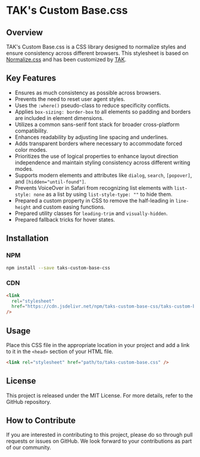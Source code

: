 # TAK's Custom Base.css

## Overview

TAK's Custom Base.css is a CSS library designed to normalize styles and ensure consistency across different browsers. This stylesheet is based on [Normalize.css](https://necolas.github.io/normalize.css/) and has been customized by [TAK](https://www.tak-dcxi.com/).

## Key Features

- Ensures as much consistency as possible across browsers.
- Prevents the need to reset user agent styles.
- Uses the `:where()` pseudo-class to reduce specificity conflicts.
- Applies `box-sizing: border-box` to all elements so padding and borders are included in element dimensions.
- Utilizes a common sans-serif font stack for broader cross-platform compatibility.
- Enhances readability by adjusting line spacing and underlines.
- Adds transparent borders where necessary to accommodate forced color modes.
- Prioritizes the use of logical properties to enhance layout direction independence and maintain styling consistency across different writing modes.
- Supports modern elements and attributes like `dialog`, `search`, `[popover]`, and `[hidden="until-found"]`.
- Prevents VoiceOver in Safari from recognizing list elements with `list-style: none` as a list by using `list-style-type: ""` to hide them.
- Prepared a custom property in CSS to remove the half-leading in `line-height` and custom easing functions.
- Prepared utility classes for `leading-trim` and `visually-hidden`.
- Prepared fallback tricks for hover states.

## Installation

### NPM

```bash
npm install --save taks-custom-base-css
```

### CDN

```html
<link
  rel="stylesheet"
  href="https://cdn.jsdelivr.net/npm/taks-custom-base-css/taks-custom-base.css"
/>
```

## Usage

Place this CSS file in the appropriate location in your project and add a link to it in the `<head>` section of your HTML file.

```html
<link rel="stylesheet" href="path/to/taks-custom-base.css" />
```

## License

This project is released under the MIT License. For more details, refer to the GitHub repository.

## How to Contribute

If you are interested in contributing to this project, please do so through pull requests or issues on GitHub. We look forward to your contributions as part of our community.
